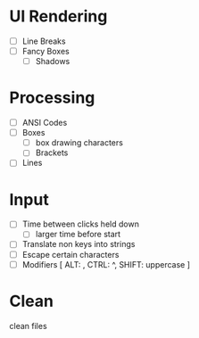 # UI Rendering
- [ ] Line Breaks
- [ ] Fancy Boxes
    - [ ] Shadows

# Processing
- [ ] ANSI Codes
- [ ] Boxes
    - [ ] box drawing characters
    - [ ] Brackets
- [ ] Lines

# Input
- [ ] Time between clicks held down
    - [ ] larger time before start
- [ ] Translate non keys into strings
- [ ] Escape certain characters
- [ ] Modifiers [ ALT: , CTRL: ^, SHIFT: uppercase ]

# Clean
clean files
